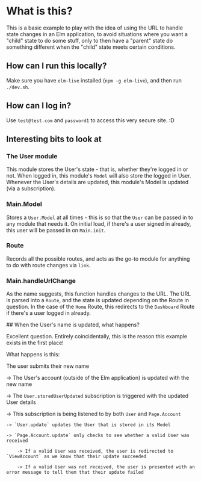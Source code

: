 # What is this?

This is a basic example to play with the idea of using the URL to handle state changes in an Elm application, to avoid situations where you want a "child" state to do some stuff, only to then have a "parent" state do something different when the "child" state meets certain conditions. 

## How can I run this locally? 

Make sure you have `elm-live` installed (`npm -g elm-live`), and then run `./dev.sh`.

## How can I log in?

Use `test@test.com` and `password1` to access this very secure site. :D 

## Interesting bits to look at

### The User module

This module stores the User's state - that is, whether they're logged in or not. When logged in, this module's `Model` will also store the logged in User. Whenever the User's details are updated, this module's Model is updated (via a subscription). 

### Main.Model 

Stores a `User.Model` at all times - this is so that the `User` can be passed in to any module that needs it. On initial load, if there's a user signed in already, this user will be passed in on `Main.init`. 

### Route

Records all the possible routes, and acts as the go-to module for anything to do with route changes via `link`.

### Main.handleUrlChange

As the name suggests, this function handles changes to the URL. The URL is parsed into a `Route`, and the state is updated depending on the Route in question. In the case of the `Home` Route, this redirects to the `Dashboard` Route if there's a user logged in already.

## When the User's name is updated, what happens? 

Excellent question. Entirely coincidentally, this is the reason this example exists in the first place!

What happens is this: 

The user submits their new name

-> The User's account (outside of the Elm application) is updated with the new name

-> The `User.storedUserUpdated` subscription is triggered with the updated User details

-> This subscription is being listened to by both `User` and `Page.Account`

    -> `User.update` updates the User that is stored in its Model

    -> `Page.Account.update` only checks to see whether a valid User was received

        -> If a valid User was received, the user is redirected to `ViewAccount` as we know that their update succeeded

        -> If a valid User was not received, the user is presented with an error message to tell them that their update failed